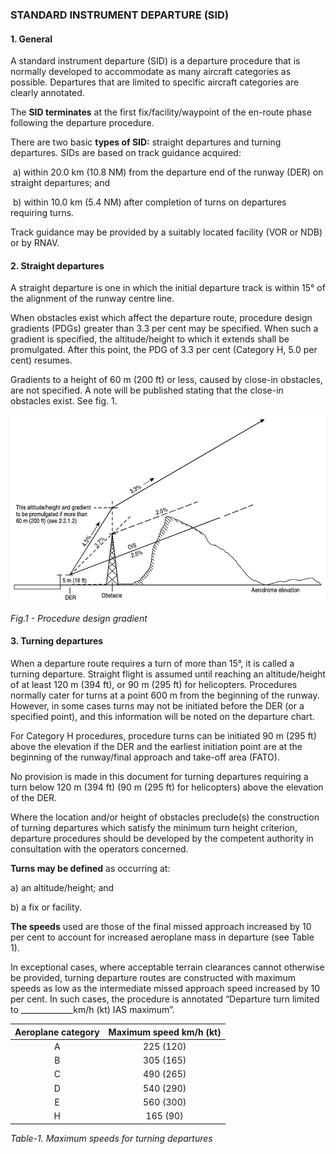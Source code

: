 ### **STANDARD INSTRUMENT DEPARTURE (SID)**

#### 1. General

A standard instrument departure (SID) is a departure procedure that is normally developed to accommodate as many aircraft categories as possible. Departures that are limited to specific aircraft categories are clearly annotated.

The **SID terminates** at the first fix/facility/waypoint of the en-route phase following the departure procedure.

There are two basic **types of SID:** straight departures and turning departures. SIDs are based on track guidance acquired:

​	a) within 20.0 km (10.8 NM) from the departure end of the runway (DER) on straight departures; and 

​	b) within 10.0 km (5.4 NM) after completion of turns on departures requiring turns.

Track guidance may be provided by a suitably located facility (VOR or NDB) or by RNAV.

#### 2. Straight departures

A straight departure is one in which the initial departure track is within 15° of the alignment of the runway centre line.

When obstacles exist which affect the departure route, procedure design gradients (PDGs) greater than 3.3 per cent may be specified. When such a gradient is specified, the altitude/height to which it extends shall be promulgated. After this point, the PDG of 3.3 per cent (Category H, 5.0 per cent) resumes.

Gradients to a height of 60 m (200 ft) or less, caused by close-in obstacles, are not specified. A note will be published stating that the close-in obstacles exist. See fig. 1.

![](../../../images/pdg-3.png)

*Fig.1 - Procedure design gradient*

#### 3. Turning departures

When a departure route requires a turn of more than 15°, it is called a turning departure. Straight flight is assumed until reaching an altitude/height of at least 120 m (394 ft), or 90 m (295 ft) for helicopters. Procedures normally cater for turns at a point 600 m from the beginning of the runway. However, in some cases turns may not be initiated before the DER (or a specified point), and this information will be noted on the departure chart.

For Category H procedures, procedure turns can be initiated 90 m (295 ft) above the elevation if the DER and the earliest initiation point are at the beginning of the runway/final approach and take-off area (FATO).

No provision is made in this document for turning departures requiring a turn below 120 m (394 ft) (90 m (295 ft) for helicopters) above the elevation of the DER.

Where the location and/or height of obstacles preclude(s) the construction of turning departures which satisfy the minimum turn height criterion, departure procedures should be developed by the competent authority in consultation with the operators concerned.

**Turns may be defined** as occurring at:

a) an altitude/height; and

b) a fix or facility.

**The speeds** used are those of the final missed approach increased by 10 per cent to account for increased aeroplane mass in departure (see Table 1).

In exceptional cases, where acceptable terrain clearances cannot otherwise be provided, turning departure routes are constructed with maximum speeds as low as the intermediate missed approach speed increased by 10 per cent. In such cases, the procedure is annotated “Departure turn limited to _____________km/h (kt) IAS maximum”.

| Aeroplane category | Maximum speed km/h (kt) |
| :----------------: | :---------------------: |
|         A          |        225 (120)        |
|         B          |        305 (165)        |
|         C          |        490 (265)        |
|         D          |        540 (290)        |
|         E          |        560 (300)        |
|         H          |        165 (90)         |

*Table-1. Maximum speeds for turning departures*


